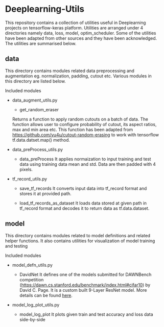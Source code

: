 # Deeplearning-Utils

This repository contains a collection of utilities useful in Deeplearning projects on tensorflow-keras platform. Utilities are arranged under 4 directories namely data, loss, model, optim_scheduler. Some of the utilities have been adapted from  other sources and they have been acknowledged.
The utilities are summarised below.

## data

This directory contains modules related data preprocessing and augmentation eg. normalization, padding, cutout etc.
Various modules in this directory are listed below.

Included modules
* data_augment_utils.py
  * get_random_eraser

  Returns a function to apply random cutouts on a batch of data. The function allows user to configure probability of cutout, its aspect ratios, max and min area etc. This function has been adapted from https://github.com/yu4u/cutout-random-erasing to work with tensorflow tf.data.datset.map() method. 

* data_preProcess_utils.py
  * data_preProcess
  It applies normaization to input training and test data using training data mean and std. Data are then padded with 4 pixels.

* tf_record_utils.py
  * save_tf_records
  It converts input data into tf_record format and stores it at provided path.
  
  * load_tf_records_as_dataset
  It loads data stored at given path in tf_record format and decodes it to return data as tf.data.dataset. 
  
  
## model

This directory contains modules related to model definitions and related helper functions. It also contains utilities for visualization of model training and testing

Included modules
* model_defn_utils.py
  * DavidNet
  It defines one of the models submitted for DAWNBench competition (https://dawn.cs.stanford.edu/benchmark/index.html#cifar10) by David C. Page. It is a custom built 9-Layer ResNet model. More details can be found [here](https://mc.ai/tutorial-2-94-accuracy-on-cifar10-in-2-minutes/).
  
* model_log_plot_utils.py
  * model_log_plot
  It plots given train and test accuracy and loss data side-by-side
